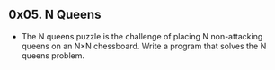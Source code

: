 ## 0x05. N Queens

- The N queens puzzle is the challenge of placing N non-attacking queens on an N×N chessboard. Write a program that solves the N queens problem.
